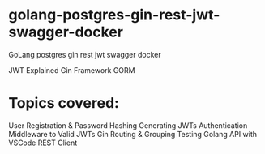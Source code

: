 # golang-postgres-gin-rest-jwt-swagger-docker
GoLang postgres  gin rest jwt swagger docker


JWT Explained
Gin Framework 
GORM

# Topics covered:
User Registration & Password Hashing
Generating JWTs
Authentication Middleware to Valid JWTs
Gin Routing & Grouping
Testing Golang API with VSCode REST Client
